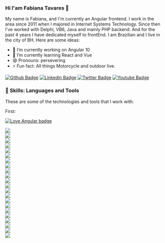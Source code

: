 ### Hi I'am Fabiana Tavares 👋

<!--
**FabianaTavares/FabianaTavares** is a ✨ _special_ ✨ repository because its `README.md` (this file) appears on your GitHub profile.
-->

My name is Fabiana, and I'm currently an Angular frontend. I work in the area since 2011 when I majored in Internet Systems Technology. Since then I've worked with Delphi, VB6, Java and mainly PHP backend. And for the past 4 years I have dedicated myself to frontEnd. I am Brazilian and I live in the city of BH.
Here are some ideas:

- 🔭 I’m currently working on Angular 10
- 🌱 I’m currently learning React and Vue
- 😄 Pronouns: persevering
- ⚡ Fun fact: All things Motorcycle and outdoor live.

[![Github Badge](https://img.shields.io/badge/-Github-000?style=flat-square&logo=Github&logoColor=white&link=https://github.com/FabianaTavares)](https://github.com/FabianaTavares)
[![Linkedin Badge](https://img.shields.io/badge/-LinkedIn-blue?style=flat-square&logo=Linkedin&logoColor=white&link=https://www.linkedin.com/in/fabianatavares1/)](https://www.linkedin.com/in/fabianatavares1/)
[![Twitter Badge](https://img.shields.io/badge/-Twitter-1ca0f1?style=flat-square&labelColor=1ca0f1&logo=twitter&logoColor=white&link=https://twitter.com/kmsdeaventuras)](https://twitter.com/kmsdeaventuras)
[![Youtube Badge](https://img.shields.io/badge/-YouTube-ff0000?style=flat-square&labelColor=ff0000&logo=youtube&logoColor=white&link=https://www.youtube.com/kmsdeaventuras)](https://www.youtube.com/kmsdeaventuras)

### 🚀 Skills: Languages and Tools

These are some of the technologies and tools that I work with:

First: 

[![Love Angular badge](https://img.shields.io/badge/angular-love-blue?logo=angular&angular=love)](https://www.github.com/angular/angular)

<code><img src="https://img.shields.io/badge/php-%23777BB4.svg?&style=for-the-badge&logo=php&logoColor=white"/>
<img src="https://img.shields.io/badge/laravel%20-%23FF2D20.svg?&style=for-the-badge&logo=laravel&logoColor=white"/>
<img src="https://img.shields.io/badge/html5%20-%23E34F26.svg?&style=for-the-badge&logo=html5&logoColor=white"/>
<img src="https://img.shields.io/badge/css3%20-%231572B6.svg?&style=for-the-badge&logo=css3&logoColor=white"/>
<img src="https://img.shields.io/badge/SASS%20-hotpink.svg?&style=for-the-badge&logo=SASS&logoColor=white"/>
<img src="https://img.shields.io/badge/angular%20-%23DD0031.svg?&style=for-the-badge&logo=angular&logoColor=white"/>
<img src="https://img.shields.io/badge/angular.js%20-%23E23237.svg?&style=for-the-badge&logo=angularjs&logoColor=white"/>
<img src="https://img.shields.io/badge/javascript%20-%23323330.svg?&style=for-the-badge&logo=javascript&logoColor=%23F7DF1E"/>
<img src="https://img.shields.io/badge/typescript%20-%23007ACC.svg?&style=for-the-badge&logo=typescript&logoColor=white"/>
<img src="https://img.shields.io/badge/react%20-%2320232a.svg?&style=for-the-badge&logo=react&logoColor=%2361DAFB"/>
<img src="https://img.shields.io/badge/vuejs%20-%2335495e.svg?&style=for-the-badge&logo=vue.js&logoColor=%234FC08D"/>
<img src="https://img.shields.io/badge/bootstrap%20-%23563D7C.svg?&style=for-the-badge&logo=bootstrap&logoColor=white"/>
<img src="https://img.shields.io/badge/material%20ui%20-%230081CB.svg?&style=for-the-badge&logo=material-ui&logoColor=white"/>
<img src="https://img.shields.io/badge/git%20-%23F05033.svg?&style=for-the-badge&logo=git&logoColor=white"/>
<img src="https://img.shields.io/badge/gitlab%20-%23181717.svg?&style=for-the-badge&logo=gitlab&logoColor=white"/>
<img src="https://img.shields.io/badge/Google%20Cloud%20-%234285F4.svg?&style=for-the-badge&logo=google-cloud&logoColor=white"/>
<img src="https://img.shields.io/badge/firebase%20-%23039BE5.svg?&style=for-the-badge&logo=firebase"/>
<img src="https://img.shields.io/badge/mysql-%2300f.svg?&style=for-the-badge&logo=mysql&logoColor=white"/>
<img src ="https://img.shields.io/badge/postgres-%23316192.svg?&style=for-the-badge&logo=postgresql&logoColor=white"/> 
<img src ="https://img.shields.io/badge/oracle%20-%23F00000.svg?&style=for-the-badge&logo=oracle&logoColor=white" />
<img src ="https://img.shields.io/badge/Microsoft%20SQL%20Server-CC2927?logo=microsoft-sql-server&logoColor=white&style=for-the-badge" />
<img src="https://img.shields.io/badge/docker%20-%230db7ed.svg?&style=for-the-badge&logo=docker&logoColor=white"/></code>
